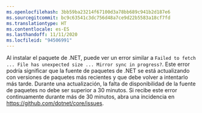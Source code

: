 ```yaml
---
ms.openlocfilehash: 3bb59ba23214f67100d3a78bb689c941b2d187e6
ms.sourcegitcommit: bc9c63541c3dc756d48a7ce9d22b5583a18cf7fd
ms.translationtype: HT
ms.contentlocale: es-ES
ms.lasthandoff: 11/11/2020
ms.locfileid: "94506991"
---
```


Al instalar el paquete de .NET, puede ver un error similar a `Failed to fetch ... File has unexpected size ... Mirror sync in progress?`. Este error podría significar que la fuente de paquetes de .NET se está actualizando con versiones de paquetes más recientes y que debe volver a intentarlo más tarde. Durante una actualización, la falta de disponibilidad de la fuente de paquetes no debe ser superior a 30 minutos. Si recibe este error continuamente durante más de 30 minutos, abra una incidencia en <https://github.com/dotnet/core/issues>.
